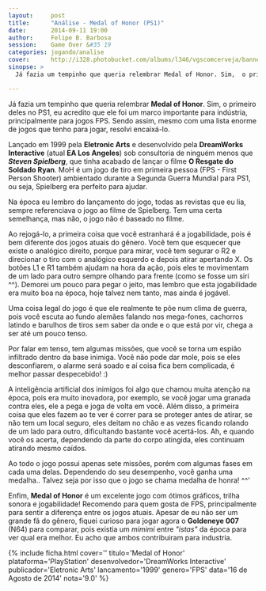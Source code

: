 ```yaml
---
layout:     post
title:      "Análise - Medal of Honor (PS1)"
date:       2014-09-11 19:00
author:     Felipe B. Barbosa
session:    Game Over &#35 19
categories: jogando/analise
cover:      http://i328.photobucket.com/albums/l346/vgscomcerveja/banner3_1_zpsplzx2idj.jpg
sinopse: >
  Já fazia um tempinho que queria relembrar Medal of Honor. Sim,  o primeiro deles no PS1, eu acredito que ele foi um marco importante para indústria, principalmente para jogos FPS. Sendo assim, mesmo com uma lista enorme de jogos que tenho para jogar, resolvi encaixá-lo.

---
```

Já fazia um tempinho que queria relembrar **Medal of Honor**. Sim,  o primeiro deles no PS1, eu acredito que ele foi um marco importante para indústria, principalmente para jogos FPS. Sendo assim, mesmo com uma lista enorme de jogos que tenho para jogar, resolvi encaixá-lo.

Lançado em 1999 pela **Eletronic Arts** e desenvolvido pela **DreamWorks Interactive** (atual **EA Los Angeles**) sob consultoria de ninguém menos que **_Steven Spielberg_**, que tinha acabado de lançar o filme **O Resgate do Soldado Ryan**. MoH é um jogo de tiro em primeira pessoa (FPS - First Person Shooter) ambientado durante a Segunda Guerra Mundial para PS1, ou seja, Spielberg era perfeito para ajudar.

Na época eu lembro do lançamento do jogo, todas as revistas que eu lia, sempre referenciava o jogo ao filme de Spielberg. Tem uma certa semelhança, mas não, o jogo não é baseado no filme.

Ao rejogá-lo, a primeira coisa que você estranhará é a jogabilidade, pois é bem diferente dos jogos atuais do gênero. Você tem que esquecer que existe o analógico direito, porque para mirar, você tem segurar o R2 e direcionar o tiro com o analógico esquerdo e depois atirar apertando X. Os botões L1 e R1 também ajudam na hora da ação, pois eles te movimentam de um lado para outro sempre olhando para frente (como se fosse um siri ^^). Demorei um pouco para pegar o jeito, mas lembro que esta jogabilidade era muito boa na época, hoje talvez nem tanto, mas ainda é jogável.

Uma coisa legal do jogo é que ele realmente te põe num clima de guerra, pois você escuta ao fundo alemães falando nos mega-fones, cachorros latindo e barulhos de tiros sem saber da onde e o que está por vir, chega a ser até um pouco tenso.

Por falar em tenso, tem algumas missões, que você se torna um espião infiltrado dentro da base inimiga. Você não pode dar mole, pois se eles desconfiarem, o alarme será soado e aí coisa fica bem complicada, é melhor passar despecebido! :)

A inteligência artificial dos inimigos foi algo que chamou muita atenção na época, pois era muito inovadora, por exemplo, se você jogar uma granada contra eles, ele a pega e joga de volta em você. Além disso, a primeira coisa que eles fazem ao te ver é correr para se proteger antes de atirar, se não tem um local seguro, eles deitam no chão e as vezes ficando rolando de um lado para outro, dificultando bastante você acertá-los. Ah, e quando você os acerta, dependendo da parte do corpo atingida, eles continuam atirando mesmo caídos.

Ao todo o jogo possui apenas sete missões, porém com algumas fases em cada uma delas. Dependendo do seu desempenho, você ganha uma medalha.. Talvez seja por isso que o jogo se chama medalha de honra! ^^'

Enfim, **Medal of Honor** é um excelente jogo com ótimos gráficos, trilha sonora e jogabilidade! Recomendo para quem gosta de FPS, principalmente para sentir a diferença entre os jogos atuais. Apesar de eu não ser um grande fã do gênero, fiquei curioso para jogar agora o **Goldeneye 007** (N64) para comparar, pois existia um *mimimi* entre *"istas"* da época para ver qual era melhor. Eu acho que ambos contribuiram para industria.

{% include ficha.html
  cover=''
  titulo='Medal of Honor'
  plataforma='PlayStation'
  desenvolvedor='DreamWorks Interactive'
  publicador='Eletronic Arts'
  lancamento='1999'
  genero='FPS'
  data='16 de Agosto de 2014'
  nota='9.0' %}
